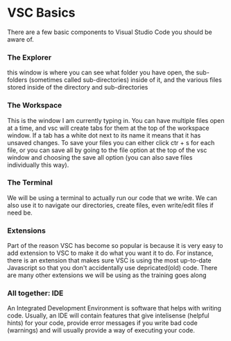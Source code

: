 # VSC Basics
There are a few basic components to Visual Studio Code you should be aware of.

### The Explorer
this window is where you can see what folder you have open, the sub-folders (sometimes called sub-directories) inside of it, and the various files stored inside of the directory and sub-directories

### The Workspace
This is the window I am currently typing in. You can have multiple files open at a time, and vsc will create tabs for them at the top of the workspace window. If a tab has a white dot next to its name it means that it has unsaved changes. To save your files you can either click ctr + s for each file, or you can save all by going to the file option at the top of the vsc window and choosing the save all option (you can also save files individually this way).

### The Terminal
We will be using a terminal to actually run our code that we write. We can also use it to navigate our directories, create files, even write/edit files if need be.

### Extensions
Part of the reason VSC has become so popular is because it is very easy to add extension to VSC to make it do what you want it to do. For instance, there is an extension that makes sure VSC is using the most up-to-date Javascript so that you don't accidentally use depricated(old) code. There are many other extensions we will be using as the training goes along

### All together: IDE
An Integrated Development Environment is software that helps with writing code. Usually, an IDE will contain features that give intelisense (helpful hints) for your code, provide error messages if you write bad code (warnings) and will usually provide a way of executing your code.
